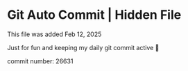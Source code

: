 # Git Auto Commit | Hidden File

This file was added Feb 12, 2025

Just for fun and keeping my daily git commit active 🤪

commit number: 26631

